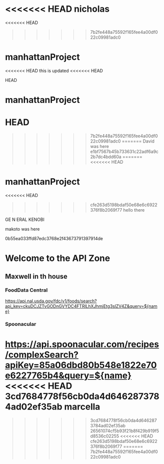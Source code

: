 <<<<<<< HEAD
 nicholas
=======
<<<<<<< HEAD
>>>>>>> 7b2fe448a75592f165fee4a00df022c09981adc0
# manhattanProject

<<<<<<< HEAD
this is updated
<<<<<<< HEAD


HEAD
# manhattanProject

 HEAD
=======

>>>>>>> 7b2fe448a75592f165fee4a00df022c09981adc0
=======
David was here
>>>>>>> e1bf7567b45b733631c22adf6a9c2b7dc4bdd60a
=======
<<<<<<< HEAD
# manhattanProject

<<<<<<< HEAD
>>>>>>> cfe263d5198bdaf50e68e6c6922376f8b2069f77
hello there

GE N ERAL KENOBI

makoto was here

 0b55ea033ffd87edc3768e2f43673791397914de

# Welcome to the API Zone

## Maxwell in th house

### FoodData Central
https://api.nal.usda.gov/fdc/v1/foods/search?api_key=ckuDCJZTvGODnGVYDC4FTRlLhXJhmjEtg3slZV4Z&query=${name}


### Spoonacular
https://api.spoonacular.com/recipes/complexSearch?apiKey=85a06dbd80b548e1822e70e6227765b4&query=${name}
<<<<<<< HEAD
 3cd7684778f56cb0da4d6462873784ad02ef35ab
 marcella
=======
>>>>>>> 3cd7684778f56cb0da4d6462873784ad02ef35ab
>>>>>>> 26561074cf5b93f21b8f429b919f5d8536c02255
<<<<<<< HEAD
>>>>>>> cfe263d5198bdaf50e68e6c6922376f8b2069f77
=======
>>>>>>> 7b2fe448a75592f165fee4a00df022c09981adc0
